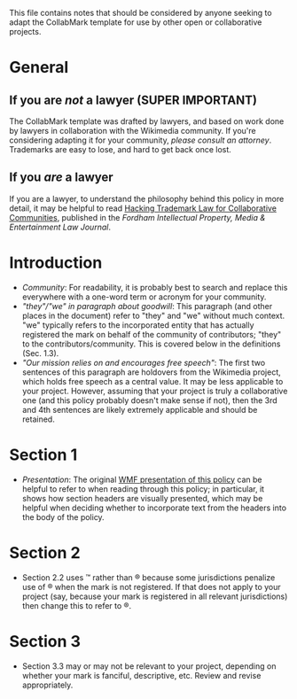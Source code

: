 This file contains notes that should be considered by anyone seeking to adapt the CollabMark template for use by other open or collaborative projects.
# General
## If you are _not_ a lawyer (SUPER IMPORTANT)
The CollabMark template was drafted by lawyers, and based on work done by lawyers in collaboration with the Wikimedia community. If you're considering adapting it for your community, _please consult an attorney_. Trademarks are easy to lose, and hard to get back once lost.
## If you _are_ a lawyer
If you are a lawyer, to understand the philosophy behind this policy in more detail, it may be helpful to read [Hacking Trademark Law for Collaborative Communities](http://papers.ssrn.com/sol3/papers.cfm?abstract_id=2476779), published in the _Fordham Intellectual Property, Media & Entertainment Law Journal_.

# Introduction
* _Community_: For readability, it is probably best to search and replace this everywhere with a one-word term or acronym for your community.
* _"they"/"we" in paragraph about goodwill_: This paragraph (and other places in the document) refer to "they" and "we" without much context. "we" typically refers to the incorporated entity that has actually registered the mark on behalf of the community of contributors; "they" to the contributors/community. This is covered below in the definitions (Sec. 1.3).
* _"Our mission relies on and encourages free speech"_: The first two sentences of this paragraph are holdovers from the Wikimedia project, which holds free speech as a central value. It may be less applicable to your project. However, assuming that your project is truly a collaborative one (and this policy probably doesn't make sense if not), then the 3rd and 4th sentences are likely extremely applicable and should be retained.

# Section 1
* *Presentation*: The original [WMF presentation of this policy](https://wikimediafoundation.org/wiki/Trademark_policy) can be helpful to refer to when reading through this policy; in particular, it shows how section headers are visually presented, which may be helpful when deciding whether to incorporate text from the headers into the body of the policy.

# Section 2
* Section 2.2 uses ™ rather than ® because some jurisdictions penalize use of ® when the mark is not registered. If that does not apply to your project (say, because your mark is registered in all relevant jurisdictions) then change this to refer to ®.

# Section 3
* Section 3.3 may or may not be relevant to your project, depending on whether your mark is fanciful, descriptive, etc. Review and revise appropriately.
